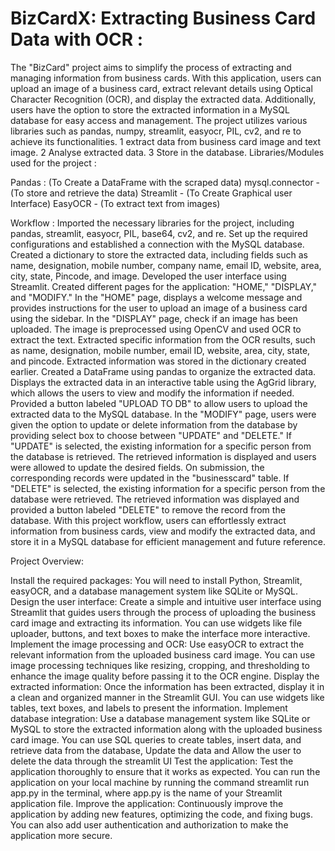 # BizCardX: Extracting Business Card Data with OCR :

The "BizCard" project aims to simplify the process of extracting and managing information from business cards. With this application, users can upload an image of a business card, extract relevant details using Optical Character Recognition (OCR), and display the extracted data. Additionally, users have the option to store the extracted information in a MySQL database for easy access and management. The project utilizes various libraries such as pandas, numpy, streamlit, easyocr, PIL, cv2, and re to achieve its functionalities.
1 extract data from business card image and text image. 2 Analyse extracted data. 3 Store in the database.
Libraries/Modules used for the project :

Pandas :
(To Create a DataFrame with the scraped data) mysql.connector - (To store and retrieve the data) Streamlit - (To Create Graphical user Interface) EasyOCR - (To extract text from images)

Workflow :
Imported the necessary libraries for the project, including pandas, streamlit, easyocr, PIL, base64, cv2, and re.
Set up the required configurations and established a connection with the MySQL database.
Created a dictionary to store the extracted data, including fields such as name, designation, mobile number, company name, email ID, website, area, city, state, Pincode, and image.
Developed the user interface using Streamlit. Created different pages for the application: "HOME," "DISPLAY," and "MODIFY."
In the "HOME" page, displays a welcome message and provides instructions for the user to upload an image of a business card using the sidebar.
In the "DISPLAY" page, check if an image has been uploaded. The image is preprocessed using OpenCV and used OCR to extract the text. Extracted specific information from the OCR results, such as name, designation, mobile number, email ID, website, area, city, state, and pincode.
Extracted information was stored in the dictionary created earlier.
Created a DataFrame using pandas to organize the extracted data.
Displays the extracted data in an interactive table using the AgGrid library, which allows the users to view and modify the information if needed.
Provided a button labeled "UPLOAD TO DB" to allow users to upload the extracted data to the MySQL database.
In the "MODIFY" page, users were given the option to update or delete information from the database by providing select box to choose between "UPDATE" and "DELETE."
If "UPDATE" is selected, the existing information for a specific person from the database is retrieved. The retrieved information is displayed and users were allowed to update the desired fields. On submission, the corresponding records were updated in the "businesscard" table.
If "DELETE" is selected, the existing information for a specific person from the database were retrieved. The retrieved information was displayed and provided a button labeled "DELETE" to remove the record from the database.
With this project workflow, users can effortlessly extract information from business cards, view and modify the extracted data, and store it in a MySQL database for efficient management and future reference.

Project Overview:

Install the required packages: You will need to install Python, Streamlit, easyOCR, and a database management system like SQLite or MySQL.
Design the user interface: Create a simple and intuitive user interface using Streamlit that guides users through the process of uploading the business card image and extracting its information. You can use widgets like file uploader, buttons, and text boxes to make the interface more interactive.
Implement the image processing and OCR: Use easyOCR to extract the relevant information from the uploaded business card image. You can use image processing techniques like resizing, cropping, and thresholding to enhance the image quality before passing it to the OCR engine.
Display the extracted information: Once the information has been extracted, display it in a clean and organized manner in the Streamlit GUI. You can use widgets like tables, text boxes, and labels to present the information.
Implement database integration: Use a database management system like SQLite or MySQL to store the extracted information along with the uploaded business card image. You can use SQL queries to create tables, insert data, and retrieve data from the database, Update the data and Allow the user to delete the data through the streamlit UI
Test the application: Test the application thoroughly to ensure that it works as expected. You can run the application on your local machine by running the command streamlit run app.py in the terminal, where app.py is the name of your Streamlit application file.
Improve the application: Continuously improve the application by adding new features, optimizing the code, and fixing bugs. You can also add user authentication and authorization to make the application more secure.
